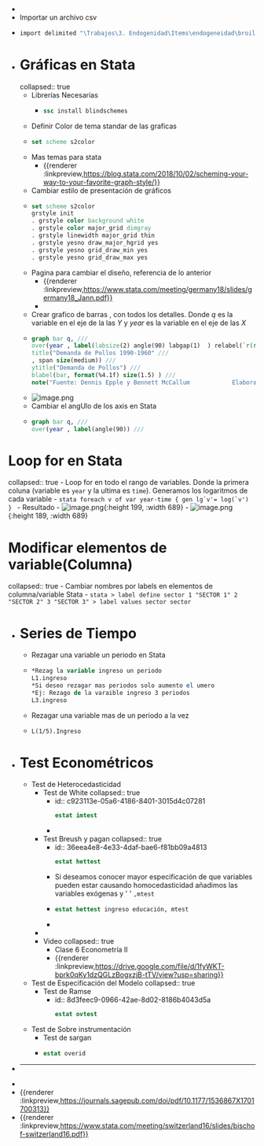 -
- Importar un archivo csv
- ```Stata
  import delimited "\Trabajos\3. Endogenidad\Items\endogeneidad\broiler.csv"
  ```
- #  [](#1.) Gráficas en Stata
  collapsed:: true
	- Librerías Necesarias
		- ```stata
		  ssc install blindschemes
		  ```
	- Definir Color de tema standar de las graficas
	- ```stata
	  set scheme s2color
	  ```
	- Mas temas para stata
		- {{renderer :linkpreview,https://blog.stata.com/2018/10/02/scheming-your-way-to-your-favorite-graph-style/}}
	- Cambiar estilo de presentación de gráficos
	- ```stata
	  set scheme s2color
	  grstyle init
	  . grstyle color background white
	  . grstyle color major_grid dimgray
	  . grstyle linewidth major_grid thin
	  . grstyle yesno draw_major_hgrid yes
	  . grstyle yesno grid_draw_min yes
	  . grstyle yesno grid_draw_max yes
	  ```
	- Pagina para cambiar el diseño, referencia de lo anterior
		- {{renderer :linkpreview,https://www.stata.com/meeting/germany18/slides/germany18_Jann.pdf}}
		-
	- Crear grafico  de barras , con todos los detalles. Donde $q$ es la variable en el eje de la las $Y$ y $year$ es la variable en el eje de las $X$
	- ```stata
	  graph bar q, ///
	  over(year , label(labsize(2) angle(90) labgap(1)  ) relabel(`r(relabel)')) ///
	  title("Demanda de Pollos 1990-1960" ///
	  , span size(medium)) ///
	  ytitle("Demanda de Pollos") ///
	  blabel(bar, format(%4.1f) size(1.5) ) ///
	  note("Fuente: Dennis Epple y Bennett McCallum            Elaboración: Autor  ")  
	  ```
	- ![image.png](../assets/image_1638964870055_0.png)
	- Cambiar el angUlo de los axis en Stata
	- ```stata
	  graph bar q, ///
	  over(year , label(angle(90)) ///
	  ```
# [](#2.) Loop for en Stata
collapsed:: true
	- Loop for en todo el rango de variables. Donde la primera coluna (variable es  `year` y la ultima es `time`). Generamos los logaritmos de cada variable
	- ```stata
	  foreach v of var year-time {
	  gen lg`v'= log(`v')
	   }
	  ```
	- Resultado
		- ![image.png](../assets/image_1638965003258_0.png){:height 199, :width 689}
		- ![image.png](../assets/image_1638965051829_0.png){:height 189, :width 689}
# [](#3.)  Modificar elementos de variable(Columna)
collapsed:: true
	- Cambiar nombres por labels en elementos de columna/variable Stata
	- ```stata
	  > label define sector 1 "SECTOR 1" 2 "SECTOR 2" 3 "SECTOR 3"
	  > label values sector sector
	  ```
- # [](#4.)  Series de Tiempo
	- Rezagar una variable un periodo en Stata
	- ```stata
	  *Rezag la variable ingreso un periodo
	  L1.ingreso
	  *Si deseo rezagar mas periodos solo aumento el umero
	  *Ej: Rezago de la varaible ingreso 3 periodos
	  L3.ingreso
	  ```
	- Rezagar una variable mas de un periodo a la vez
	- ```stata
	  L(1/5).Ingreso
	  ```
- # [](#6.)  Test Econométricos
	- Test de Heterocedasticidad
		- Test de White
		  collapsed:: true
			- id:: c923113e-05a6-4186-8401-3015d4c07281
			  ```stata
			  estat imtest
			  ```
			-
		- Test Breush y pagan
		  collapsed:: true
			- id:: 36eea4e8-4e33-4daf-bae6-f81bb09a4813
			  ```stata
			  estat hettest
			  ```
			- Si deseamos conocer mayor especificación de que variables pueden estar causando homocedasticidad  añadimos las variables exógenas y ' ' `,mtest`
			- ```stata
			  estat hettest ingreso educación, mtest
			  ```
			-
		-
		- Video
		  collapsed:: true
			- Clase 6 Econometría II
			- {{renderer :linkpreview,https://drive.google.com/file/d/1fyWKT-bprk0qKy1dzQGLzBogxzjB-tTV/view?usp=sharing}}
	- Test de Especificación del Modelo
	  collapsed:: true
		- Test de Ramse
			- id:: 8d3feec9-0966-42ae-8d02-8186b4043d5a
			  ```stata
			  estat ovtest
			  ```
	- Test de Sobre instrumentación
		- Test de sargan
		- ```stata
		  estat overid
		  ```
-
  ---
-
- {{renderer :linkpreview,https://journals.sagepub.com/doi/pdf/10.1177/1536867X1701700313}}
- {{renderer :linkpreview,https://www.stata.com/meeting/switzerland16/slides/bischof-switzerland16.pdf}}